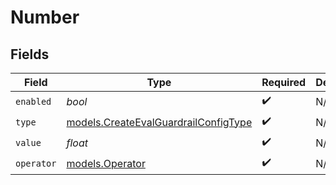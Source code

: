 # Number


## Fields

| Field                                                                              | Type                                                                               | Required                                                                           | Description                                                                        |
| ---------------------------------------------------------------------------------- | ---------------------------------------------------------------------------------- | ---------------------------------------------------------------------------------- | ---------------------------------------------------------------------------------- |
| `enabled`                                                                          | *bool*                                                                             | :heavy_check_mark:                                                                 | N/A                                                                                |
| `type`                                                                             | [models.CreateEvalGuardrailConfigType](../models/createevalguardrailconfigtype.md) | :heavy_check_mark:                                                                 | N/A                                                                                |
| `value`                                                                            | *float*                                                                            | :heavy_check_mark:                                                                 | N/A                                                                                |
| `operator`                                                                         | [models.Operator](../models/operator.md)                                           | :heavy_check_mark:                                                                 | N/A                                                                                |